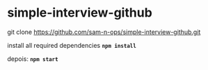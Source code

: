 # simple-interview-github
 

git clone https://github.com/sam-n-ops/simple-interview-github.git

install all required dependencies
<code><b>npm install</b></code>
 
depois:
<code><b>npm start</b></code>

